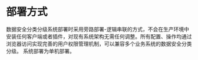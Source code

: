 

# 部署方式

数据安全分类分级系统部署时采用旁路部署-逻辑串联的方式，不会在生产环境中安装任何客户端或者插件，对现有系统架构无需任何调整。所有配置、操作均通过浏览器访问实现完善的用户权限管理机制，可以兼容多个业务系统的数据安全分类分级。
系统部署为单机部署。  
